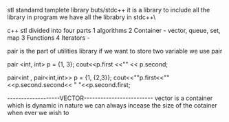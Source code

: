 stl standarrd tamplete library
 buts/stdc++ it is a library to include all the library in program 
 we have all the librabry in stdc++\

 c++ stl divided into four parts 
 1 algorithms
 2 Container - vector, queue, set, map
 3 Functions
 4 Iterators - 

 pair is the part of utilities library if we want to store two variable we use pair

 pair <int, int> p = {1, 3};
 cout<<p.first <<"" << p.second;

 pair<int , pair<int,int>> p = {1, {2,3}};
 cout<<""p.first<<"" <<p.second.second<< " "<<p.second.first;



-------------------VECTOR-------------------------
vector is a container which is dynamic in nature we can always incease the size of the cotainer when ever we wish to 